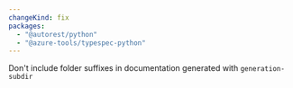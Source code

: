 ```yaml
---
changeKind: fix
packages:
  - "@autorest/python"
  - "@azure-tools/typespec-python"
---
```


Don't include folder suffixes in documentation generated with `generation-subdir`